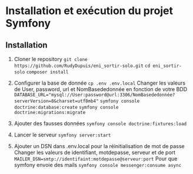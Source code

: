 # Installation et exécution du projet Symfony

## Installation

1. Cloner le repository
   `git clone https://github.com/RudyDupuis/eni_sortir-solo.git`
   `cd eni_sortir-solo`
   `composer install`

2. Configurer la base de donnée
   `cp .env .env.local`
   Changer les valeurs de User, password, url et NomBasededonnée en fonction de votre BDD
   `DATABASE_URL="mysql://User:password@url:3306/NomBasededonnée?serverVersion=8&charset=utf8mb4"`
   `symfony console doctrine:database:create`
   `symfony console doctrine:migrations:migrate`

3. Ajouter des fausses données
   `symfony console doctrine:fixtures:load`

4. Lancer le serveur
   `symfony server:start`

5. Ajouter un DSN dans .env.local pour la réinitialisation de mot de passe
   Changer les valeurs de identifiant, motdepasse, serveur et de port
   `MAILER_DSN=smtp://identifaint:motdepasse@serveur:port`
   Pour que symfony envoie des mails
   `symfony console messenger:consume async`
